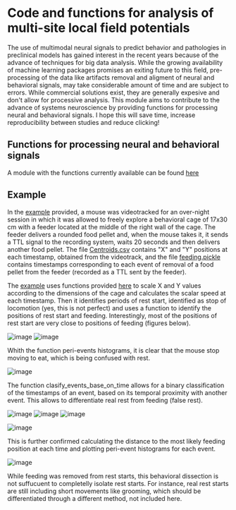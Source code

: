 # Code and functions for analysis of multi-site local field potentials  
The use of multimodal neural signals to predict behavior and pathologies in preclinical models has gained interest in the recent years because of the advance of techniques for big data analysis. While the growing availability of machine learning packages promises an exiting future to this field, pre-processing of the data like artifacts removal and aligment of neural and behavioral signals, may take considerable amount of time and are subject to errors. While commercial solutions exist, they are generally expesive and don't allow for processive analysis. This module aims to contribute to the advance of systems neuroscience by providing functions for processing neural and behavioral signals. I hope this will save time, increase reproducibility between studies and reduce clicking!


## Functions for processing neural and behavioral signals

A module with the functions currently available can be found [here](https://github.com/casey-e/Multi-site_LFP/blob/main/Functions/Processsing_functions.py)  

## Example

In the [example](https://github.com/casey-e/Multi-site_LFP/tree/main/Functions/Example) provided, a mouse was videotracked for an over-night session in which it was allowed to freely explore a behavioral cage of 17x30 cm with a feeder located at the middle of the right wall of the cage. The feeder delivers a rounded food pellet and, when the mouse takes it, it sends a TTL signal to the recording system, waits 20 seconds and then delivers another food pellet. The file  [Centroids.csv](https://github.com/casey-e/Multi-site_LFP/blob/main/Functions/Example/Centroids.csv) contains "X" and "Y" positions at each timestamp, obtained from the videotrack, and the file [feeding.pickle](https://github.com/casey-e/Multi-site_LFP/blob/main/Functions/Example/feeding.pickle) contains timestamps corresponding to each event of removal of a food pellet from the feeder (recorded as a TTL sent by the feeder).

The [example](https://github.com/casey-e/Multi-site_LFP/blob/main/Functions/Example/example.py) uses functions provided [here](https://github.com/casey-e/Multi-site_LFP/blob/main/Functions/Processsing_functions.py) to scale X and Y values according to the dimensions of the cage and calculates the scalar speed at each timestamp. Then it identifies periods of rest start, identified as stop of locomotion (yes, this is not perfect) and uses a function to identify the positions of rest start and feeding. Interestingly, most of the positions of rest start are very close to positions of feeding (figures below).  
  
  
![image](https://user-images.githubusercontent.com/92745842/214613390-0dfdf28b-ee0c-409e-8a6a-90e35b4c4c23.png)
![image](https://user-images.githubusercontent.com/92745842/214613427-86663bdd-a95d-4f8f-a5b9-486cc94c8a8b.png)  
  
  
Whith the function peri-events histograms, it is clear that the mouse stop moving to eat, which is being confused with rest.  
    
    
  ![image](https://user-images.githubusercontent.com/92745842/214614241-b2e37c54-2593-45cc-9ed6-2f4a93d8c1eb.png)  
    
 The function clasify_events_base_on_time allows for a binary classification of the timestamps of an event, based on its temporal proximity with another event. This allows to differentiate real rest from feeding (false rest).  
   
![image](https://user-images.githubusercontent.com/92745842/214615462-ae5a1da5-cb96-4a29-bb15-bffec1d0c922.png)
![image](https://user-images.githubusercontent.com/92745842/214615490-6176a0e1-6e54-441c-830a-97652deabe66.png)
![image](https://user-images.githubusercontent.com/92745842/214615514-4728735e-61c6-4012-9315-299869bb77ad.png)
  
  ![image](https://user-images.githubusercontent.com/92745842/214615623-34b847dc-175a-4286-8d70-2ec14c660882.png)
  
  
This is further confirmed calculating the distance to the most likely feeding position at each time and plotting peri-event histograms for each event.  
  
    
    
  ![image](https://user-images.githubusercontent.com/92745842/214616139-b01a71a9-b8e4-49bc-ad30-3339d3eb2f00.png)


While feeding was removed from rest starts, this behavioral dissection is not suffucuent to completelly isolate rest starts. For instance, real rest starts are still including short movements like grooming, which should be differentiated through a different method, not included here.
